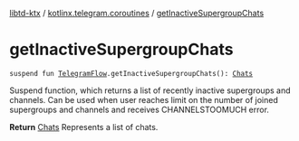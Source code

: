 [libtd-ktx](../index.md) / [kotlinx.telegram.coroutines](index.md) / [getInactiveSupergroupChats](./get-inactive-supergroup-chats.md)

# getInactiveSupergroupChats

`suspend fun `[`TelegramFlow`](../kotlinx.telegram.core/-telegram-flow/index.md)`.getInactiveSupergroupChats(): `[`Chats`](https://tdlibx.github.io/td/docs/org/drinkless/td/libcore/telegram/TdApi.Chats.html)

Suspend function, which returns a list of recently inactive supergroups and channels. Can be used
when user reaches limit on the number of joined supergroups and channels and receives
CHANNELSTOOMUCH error.

**Return**
[Chats](https://tdlibx.github.io/td/docs/org/drinkless/td/libcore/telegram/TdApi.Chats.html) Represents a list of chats.

